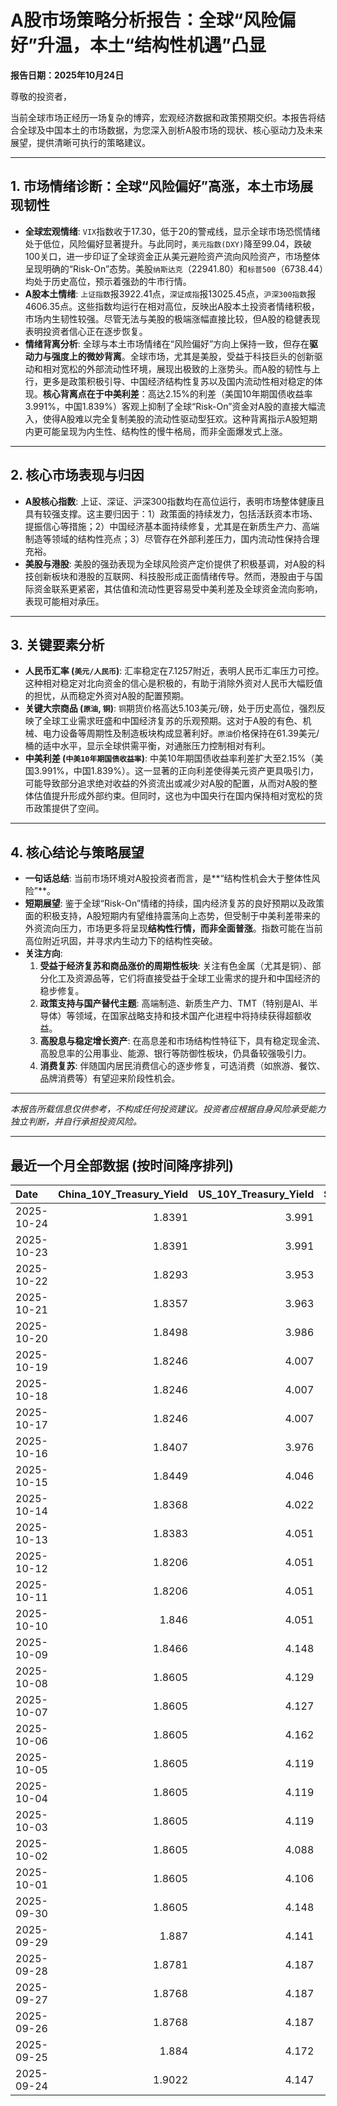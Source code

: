 # A股市场策略分析报告：全球“风险偏好”升温，本土“结构性机遇”凸显

**报告日期：2025年10月24日**

尊敬的投资者，

当前全球市场正经历一场复杂的博弈，宏观经济数据和政策预期交织。本报告将结合全球及中国本土的市场数据，为您深入剖析A股市场的现状、核心驱动力及未来展望，提供清晰可执行的策略建议。

---

## 1. 市场情绪诊断：全球“风险偏好”高涨，本土市场展现韧性

*   **全球宏观情绪**: `VIX`指数收于17.30，低于20的警戒线，显示全球市场恐慌情绪处于低位，风险偏好显著提升。与此同时，`美元指数(DXY)`降至99.04，跌破100关口，进一步印证了全球资金正从美元避险资产流向风险资产，市场整体呈现明确的“Risk-On”态势。美股`纳斯达克`（22941.80）和`标普500`（6738.44）均处于历史高位，预示着强劲的牛市行情。
*   **A股本土情绪**: `上证指数`报3922.41点，`深证成指`报13025.45点，`沪深300指数`报4606.35点。这些指数均运行在相对高位，反映出A股本土投资者情绪积极，市场内生韧性较强。尽管无法与美股的极端涨幅直接比较，但A股的稳健表现表明投资者信心正在逐步恢复。
*   **情绪背离分析**: 全球与本土市场情绪在“风险偏好”方向上保持一致，但存在**驱动力与强度上的微妙背离**。全球市场，尤其是美股，受益于科技巨头的创新驱动和相对宽松的外部流动性环境，展现出极致的上涨势头。而A股的韧性与上行，更多是政策积极引导、中国经济结构性复苏以及国内流动性相对稳定的体现。**核心背离点在于中美利差**：高达2.15%的利差（美国10年期国债收益率3.991%，中国1.839%）客观上抑制了全球“Risk-On”资金对A股的直接大幅流入，使得A股难以完全复制美股的流动性驱动型狂欢。这种背离指示A股短期内更可能呈现为内生性、结构性的慢牛格局，而非全面爆发式上涨。

---

## 2. 核心市场表现与归因

*   **A股核心指数**: 上证、深证、沪深300指数均在高位运行，表明市场整体健康且具有较强支撑。这主要归因于：1）政策面的持续发力，包括活跃资本市场、提振信心等措施；2）中国经济基本面持续修复，尤其是在新质生产力、高端制造等领域的结构性亮点；3）尽管存在外部利差压力，国内流动性保持合理充裕。
*   **美股与港股**: 美股的强劲表现为全球风险资产定价提供了积极基调，对A股的科技创新板块和港股的互联网、科技股形成正面情绪传导。然而，港股由于与国际资金联系更紧密，其估值和流动性更容易受中美利差及全球资金流向影响，表现可能相对承压。

---

## 3. 关键要素分析

*   **人民币汇率 (`美元/人民币`)**: 汇率稳定在7.1257附近，表明人民币汇率压力可控。这种相对稳定对北向资金的信心是积极的，有助于消除外资对人民币大幅贬值的担忧，从而稳定外资对A股的配置预期。
*   **关键大宗商品 (`原油`, `铜`)**: `铜`期货价格高达5.103美元/磅，处于历史高位，强烈反映了全球工业需求旺盛和中国经济复苏的乐观预期。这对于A股的有色、机械、电力设备等周期性及制造板块构成显著利好。`原油`价格保持在61.39美元/桶的适中水平，显示全球供需平衡，对通胀压力控制相对有利。
*   **中美利差 (`中美10年期国债收益率`)**: 中美10年期国债收益率利差扩大至2.15%（美国3.991%，中国1.839%）。这一显著的正向利差使得美元资产更具吸引力，可能导致部分追求绝对收益的外资流出或减少对A股的配置，从而对A股的整体估值提升形成外部约束。但同时，这也为中国央行在国内保持相对宽松的货币政策提供了空间。

---

## 4. 核心结论与策略展望

*   **一句话总结**: 当前市场环境对A股投资者而言，是**“结构性机会大于整体性风险”**。
*   **短期展望**: 鉴于全球“Risk-On”情绪的持续，国内经济复苏的良好预期以及政策面的积极支持，A股短期内有望维持震荡向上态势，但受制于中美利差带来的外资流向压力，市场更多将呈现**结构性行情，而非全面普涨**。指数可能在当前高位附近巩固，并寻求内生动力下的结构性突破。
*   **关注方向**:
    1.  **受益于经济复苏和商品涨价的周期性板块**: 关注有色金属（尤其是铜）、部分化工及资源品等，它们将直接受益于全球工业需求的提升和中国经济的稳步修复。
    2.  **政策支持与国产替代主题**: 高端制造、新质生产力、TMT（特别是AI、半导体）等领域，在国家战略支持和技术国产化进程中将持续获得超额收益。
    3.  **高股息与稳定增长资产**: 在高息差和市场结构性特征下，具有稳定现金流、高股息率的公用事业、能源、银行等防御性板块，仍具备较强吸引力。
    4.  **消费复苏**: 伴随国内居民消费信心的逐步修复，可选消费（如旅游、餐饮、品牌消费等）有望迎来阶段性机会。

---
*本报告所载信息仅供参考，不构成任何投资建议。投资者应根据自身风险承受能力独立判断，并自行承担投资风险。*

---

## 最近一个月全部数据 (按时间降序排列)

| Date       |   China_10Y_Treasury_Yield |   US_10Y_Treasury_Yield |   Shanghai_Composite_Index |   CSI_300_Index |   Shenzhen_Component_Index |   GOLD_spot_price |   OIL_price |   ALUMINUM_future |   BTC_price |   USD_CNY_exchange_rate |   Commodity_Index_ETF |   US_Dollar_Index |   ETH_price |   LEAN_HOGS_future |   COPPER_future |   High_Yield_Bond_ETF |   LIVE_CATTLE_future |   GOLD_near_month_future |   NATURAL_GAS_future |   PLATINUM_future |   SILVER_future |   Long_Term_Treasury_ETF |   CORN_future |   SOYBEANS_future |   WHEAT_future |   SP500_close |   NASDAQ_close |   VIX_close |   GOLD_basis_spot_vs_near |
|:-----------|---------------------------:|------------------------:|---------------------------:|----------------:|---------------------------:|------------------:|------------:|------------------:|------------:|------------------------:|----------------------:|------------------:|------------:|-------------------:|----------------:|----------------------:|---------------------:|-------------------------:|---------------------:|------------------:|----------------:|-------------------------:|--------------:|------------------:|---------------:|--------------:|---------------:|------------:|--------------------------:|
| 2025-10-24 |                     1.8391 |                   3.991 |                    3922.41 |         4606.35 |                    13025.5 |            4125.1 |       61.39 |           2809.5  |      110516 |                  7.1257 |                 22.84 |            99.036 |     3887.14 |             81.875 |          5.103  |               80.86   |              241.15  |                   4125.2 |                3.285 |            1601.7 |          48.195 |                  91.43   |        426.5  |           1060.75 |         512.75 |       6738.44 |        22941.8 |       17.3  |                 -0.100098 |
| 2025-10-23 |                     1.8391 |                   3.991 |                    3922.41 |         4606.35 |                    13025.5 |            4125.1 |       61.39 |           2809.5  |      107689 |                  7.1257 |                 22.84 |            99.036 |     3808.12 |             81.875 |          5.103  |               80.86   |              241.15  |                   4125.2 |                3.285 |            1601.7 |          48.195 |                  91.43   |        426.5  |           1060.75 |         512.75 |       6738.44 |        22941.8 |       17.3  |                 -0.100098 |
| 2025-10-22 |                     1.8293 |                   3.953 |                    3913.76 |         4592.57 |                    12996.6 |            4044.4 |       58.5  |           2708    |      107689 |                  7.1218 |                 22.46 |            98.9   |     3808.12 |             82.4   |          4.961  |               80.68   |              239.05  |                   4044.4 |                3.45  |            1536   |          47.461 |                  92.06   |        423    |           1034.75 |         503.75 |       6699.4  |        22740.4 |       18.6  |                  0        |
| 2025-10-21 |                     1.8357 |                   3.963 |                    3916.33 |         4607.87 |                    13077.3 |            4087.7 |       57.82 |           2681.25 |      108477 |                  7.1195 |                 22.11 |            98.93  |     3876.76 |             83.275 |          4.93   |               80.76   |              243.675 |                   4087.7 |                3.474 |            1504   |          47.45  |                  92      |        419.75 |           1030.75 |         500.25 |       6735.35 |        22953.7 |       17.87 |                  0        |
| 2025-10-20 |                     1.8498 |                   3.986 |                    3863.89 |         4538.22 |                    12813.2 |            4336.4 |       57.52 |           2689.25 |      110589 |                  7.1264 |                 22.34 |            98.59  |     3980.76 |             82.075 |          4.998  |               80.88   |              241.85  |                   4336.4 |                3.397 |            1634.9 |          51.119 |                  91.55   |        423.25 |           1031.75 |         504.75 |       6735.13 |        22990.5 |       18.23 |                  0        |
| 2025-10-19 |                     1.8246 |                   4.007 |                    3839.75 |         4514.23 |                    12688.9 |            4189.9 |       57.54 |           2683    |      108667 |                  7.123  |                 22.12 |            98.43  |     3984.65 |             82.375 |          4.9315 |               80.72   |              240.25  |                   4189.9 |                3.008 |            1602.3 |          49.864 |                  91.2    |        422.5  |           1019.5  |         503.75 |       6664.01 |        22680   |       20.78 |                  0        |
| 2025-10-18 |                     1.8246 |                   4.007 |                    3839.75 |         4514.23 |                    12688.9 |            4189.9 |       57.54 |           2683    |      107198 |                  7.123  |                 22.12 |            98.43  |     3890.35 |             82.375 |          4.9315 |               80.72   |              240.25  |                   4189.9 |                3.008 |            1602.3 |          49.864 |                  91.2    |        422.5  |           1019.5  |         503.75 |       6664.01 |        22680   |       20.78 |                  0        |
| 2025-10-17 |                     1.8246 |                   4.007 |                    3839.75 |         4514.23 |                    12688.9 |            4189.9 |       57.54 |           2683    |      106468 |                  7.123  |                 22.12 |            98.43  |     3832.56 |             82.375 |          4.9315 |               80.72   |              240.25  |                   4189.9 |                3.008 |            1602.3 |          49.864 |                  91.2    |        422.5  |           1019.5  |         503.75 |       6664.01 |        22680   |       20.78 |                  0        |
| 2025-10-16 |                     1.8407 |                   3.976 |                    3916.23 |         4618.42 |                    13086.4 |            4280.2 |       57.46 |           2686.25 |      108186 |                  7.1262 |                 22.14 |            98.39  |     3894.75 |             82.6   |          4.958  |               80.51   |              243.95  |                   4280.2 |                2.938 |            1734.9 |          53.023 |                  91.34   |        421.75 |           1010.75 |         502.5  |       6629.07 |        22562.5 |       25.31 |                  0        |
| 2025-10-15 |                     1.8449 |                   4.046 |                    3912.21 |         4606.29 |                    13118.8 |            4176.9 |       58.27 |           2643    |      110783 |                  7.1384 |                 22.18 |            98.79  |     3987.46 |             83.6   |          4.972  |               80.8    |              242.175 |                   4176.9 |                3.016 |            1668.7 |          51.073 |                  90.66   |        416.75 |           1006.5  |         498.75 |       6671.06 |        22670.1 |       20.64 |                  0        |
| 2025-10-14 |                     1.8368 |                   4.022 |                    3865.23 |         4539.06 |                    12895.1 |            4138.7 |       58.7  |           2636    |      113119 |                  7.1    |                 22.1  |            99.05  |     4125.41 |             97.475 |          4.9805 |               80.54   |              241.825 |                   4138.7 |                3.028 |            1655.1 |          50.314 |                  90.86   |        413    |           1006.5  |         500.25 |       6644.31 |        22521.7 |       20.81 |                  0        |
| 2025-10-13 |                     1.8383 |                   4.051 |                    3889.5  |         4593.98 |                    13231.5 |            4108.6 |       59.49 |           2653.5  |      115271 |                  7.1    |                 22.35 |            99.27  |     4245.47 |             97.425 |          5.1005 |               80.45   |              240.575 |                   4108.6 |                3.118 |            1669.6 |          50.13  |                  90.57   |        410.75 |           1007.75 |         496.75 |       6654.72 |        22694.6 |       19.03 |                  0        |
| 2025-10-12 |                     1.8206 |                   4.051 |                    3897.03 |         4616.83 |                    13355.4 |            3975.9 |       58.9  |           2603.5  |      115170 |                  7.1275 |                 22.07 |            98.98  |     4164.43 |             97     |          4.8485 |               79.95   |              238.475 |                   3975.9 |                3.106 |            1600.7 |          46.938 |                  90.62   |        413    |           1006.75 |         498.5  |       6552.51 |        22204.4 |       21.66 |                  0        |
| 2025-10-11 |                     1.8206 |                   4.051 |                    3897.03 |         4616.83 |                    13355.4 |            3975.9 |       58.9  |           2603.5  |      110808 |                  7.1275 |                 22.07 |            98.98  |     3750.61 |             97     |          4.8485 |               79.95   |              238.475 |                   3975.9 |                3.106 |            1600.7 |          46.938 |                  90.62   |        413    |           1006.75 |         498.5  |       6552.51 |        22204.4 |       21.66 |                  0        |
| 2025-10-10 |                     1.846  |                   4.051 |                    3897.03 |         4616.83 |                    13355.4 |            3975.9 |       58.9  |           2603.5  |      113214 |                  7.1275 |                 22.07 |            98.98  |     3843.01 |             97     |          4.8485 |               79.95   |              238.475 |                   3975.9 |                3.106 |            1600.7 |          46.938 |                  90.62   |        413    |           1006.75 |         498.5  |       6552.51 |        22204.4 |       21.66 |                  0        |
| 2025-10-09 |                     1.8466 |                   4.148 |                    3933.97 |         4709.48 |                    13725.6 |            3946.3 |       61.51 |           2727.75 |      121706 |                  7.1185 |                 22.55 |            99.54  |     4369.14 |             97     |          5.0755 |               80.42   |              235.025 |                   3946.3 |                3.269 |            1634.1 |          46.85  |                  89.18   |        418.25 |           1022.25 |         506.5  |       6735.11 |        23024.6 |       16.43 |                  0        |
| 2025-10-08 |                     1.8605 |                   4.129 |                    3882.78 |         4640.69 |                    13526.5 |            4043.3 |       62.55 |           2681.25 |      123355 |                  7.119  |                 22.76 |            98.85  |     4527.65 |             97.625 |          5.046  |               80.65   |              233.85  |                   4043.3 |                3.333 |            1678   |          48.656 |                  89.25   |        422    |           1029.5  |         507.25 |       6753.72 |        23043.4 |       16.3  |                  0        |
| 2025-10-07 |                     1.8605 |                   4.127 |                    3882.78 |         4640.69 |                    13526.5 |            3976.6 |       61.73 |           2662    |      121451 |                  7.119  |                 22.73 |            98.58  |     4451.15 |             97.85  |          5.048  |               80.77   |              233.1   |                   3976.6 |                3.498 |            1626.6 |          47.179 |                  89.18   |        419.75 |           1022    |         506.75 |       6714.59 |        22788.4 |       17.24 |                  0        |
| 2025-10-06 |                     1.8605 |                   4.162 |                    3882.78 |         4640.69 |                    13526.5 |            3948.5 |       61.69 |           2636.25 |      124753 |                  7.119  |                 22.64 |            98.11  |     4687.77 |             98.325 |          4.987  |               80.86   |              231.875 |                   3948.5 |                3.357 |            1634.9 |          48.082 |                  88.67   |        421.75 |           1017.75 |         512.75 |       6740.28 |        22941.7 |       16.37 |                  0        |
| 2025-10-05 |                     1.8605 |                   4.119 |                    3882.78 |         4640.69 |                    13526.5 |            3880.8 |       60.88 |           2612.75 |      123513 |                  7.119  |                 22.41 |            97.72  |     4515.42 |             98.975 |          5.058  |               80.84   |              231.025 |                   3880.8 |                3.324 |            1619.3 |          47.597 |                  89.38   |        419    |           1018    |         515.25 |       6715.79 |        22780.5 |       16.65 |                  0        |
| 2025-10-04 |                     1.8605 |                   4.119 |                    3882.78 |         4640.69 |                    13526.5 |            3880.8 |       60.88 |           2612.75 |      122425 |                  7.119  |                 22.41 |            97.72  |     4489.2  |             98.975 |          5.058  |               80.84   |              231.025 |                   3880.8 |                3.324 |            1619.3 |          47.597 |                  89.38   |        419    |           1018    |         515.25 |       6715.79 |        22780.5 |       16.65 |                  0        |
| 2025-10-03 |                     1.8605 |                   4.119 |                    3882.78 |         4640.69 |                    13526.5 |            3880.8 |       60.88 |           2612.75 |      122267 |                  7.119  |                 22.41 |            97.72  |     4514.87 |             98.975 |          5.058  |               80.84   |              231.025 |                   3880.8 |                3.324 |            1619.3 |          47.597 |                  89.38   |        419    |           1018    |         515.25 |       6715.79 |        22780.5 |       16.65 |                  0        |
| 2025-10-02 |                     1.8605 |                   4.088 |                    3882.78 |         4640.69 |                    13526.5 |            3839.7 |       60.48 |           2596.5  |      120681 |                  7.119  |                 22.34 |            97.85  |     4487.92 |             98.675 |          4.898  |               80.93   |              230.525 |                   3839.7 |                3.442 |            1563.8 |          46     |                  89.55   |        421.75 |           1023.75 |         514.75 |       6715.35 |        22844.1 |       16.63 |                  0        |
| 2025-10-01 |                     1.8605 |                   4.106 |                    3882.78 |         4640.69 |                    13526.5 |            3867.5 |       61.78 |           2597.5  |      118649 |                  7.119  |                 22.49 |            97.71  |     4351.11 |             98.425 |          4.8305 |               80.96   |              231.1   |                   3867.5 |                3.476 |            1569.9 |          47.29  |                  89.29   |        416.5  |           1013    |         509.25 |       6711.2  |        22755.2 |       16.29 |                  0        |
| 2025-09-30 |                     1.8605 |                   4.148 |                    3882.78 |         4640.69 |                    13526.5 |            3840.8 |       62.37 |           2594    |      114056 |                  7.1194 |                 22.53 |            97.77  |     4145.96 |             99.85  |          4.805  |               80.809  |              231.85  |                   3840.8 |                3.303 |            1584.6 |          46.253 |                  89.06   |        415.5  |           1001.75 |         508    |       6688.46 |        22660   |       16.28 |                  0        |
| 2025-09-29 |                     1.887  |                   4.141 |                    3862.53 |         4620.05 |                    13479.4 |            3820.9 |       63.45 |           2583.5  |      114400 |                  7.1328 |                 22.62 |            97.91  |     4217.34 |            101.15  |          4.841  |               80.8389 |              231.325 |                   3820.9 |                3.267 |            1609.3 |          46.612 |                  89.3191 |        421.5  |           1010.5  |         519.5  |       6661.21 |        22591.2 |       16.12 |                  0        |
| 2025-09-28 |                     1.8781 |                   4.187 |                    3828.11 |         4550.05 |                    13209   |            3775.3 |       65.72 |           2544.75 |      112123 |                  7.1338 |                 22.81 |            98.15  |     4141.48 |            101.5   |          4.7155 |               80.6995 |              231.8   |                   3776.2 |                2.835 |            1582.7 |          46.221 |                  88.5916 |        422    |           1013.75 |         519.75 |       6643.7  |        22484.1 |       15.29 |                 -0.899902 |
| 2025-09-27 |                     1.8768 |                   4.187 |                    3828.11 |         4550.05 |                    13209   |            3775.3 |       65.72 |           2544.75 |      109682 |                  7.1338 |                 22.81 |            98.15  |     4018.66 |            101.5   |          4.7155 |               80.6995 |              231.8   |                   3776.2 |                2.835 |            1582.7 |          46.221 |                  88.5916 |        422    |           1013.75 |         519.75 |       6643.7  |        22484.1 |       15.29 |                 -0.899902 |
| 2025-09-26 |                     1.8768 |                   4.187 |                    3828.11 |         4550.05 |                    13209   |            3775.3 |       65.72 |           2544.75 |      109713 |                  7.1338 |                 22.81 |            98.15  |     4035.89 |            101.5   |          4.7155 |               80.6995 |              231.8   |                   3776.2 |                2.835 |            1582.7 |          46.221 |                  88.5916 |        422    |           1013.75 |         519.75 |       6643.7  |        22484.1 |       15.29 |                 -0.899902 |
| 2025-09-25 |                     1.884  |                   4.172 |                    3853.3  |         4593.49 |                    13445.9 |            3736.9 |       64.98 |           2551    |      109049 |                  7.1315 |                 22.8  |            98.55  |     3868.33 |            100.1   |          4.7    |               80.5403 |              232.05  |                   3738.7 |                2.904 |            1530.7 |          44.697 |                  88.6714 |        425.75 |           1012.25 |         527    |       6604.72 |        22384.7 |       16.74 |                 -1.80005  |
| 2025-09-24 |                     1.9022 |                   4.147 |                    3853.64 |         4566.07 |                    13356.1 |            3732.1 |       64.99 |           2533.5  |      113329 |                  7.1116 |                 22.64 |            97.87  |     4153.47 |             99.425 |          4.7525 |               80.7692 |              234.05  |                   3735   |                2.858 |            1484.5 |          43.777 |                  88.6714 |        424.25 |           1009    |         519.5  |       6637.97 |        22497.9 |       16.18 |                 -2.8999   |